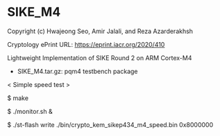 # SIKE_M4
Copyright (c) Hwajeong Seo, Amir Jalali, and Reza Azarderakhsh

Cryptology ePrint URL: https://eprint.iacr.org/2020/410

Lightweight Implementation of SIKE Round 2 on ARM Cortex-M4

- SIKE_M4.tar.gz: pqm4 testbench package

< Simple speed test >

$ make

$ ./monitor.sh &

$ ./st-flash write ./bin/crypto_kem_sikep434_m4_speed.bin 0x8000000
